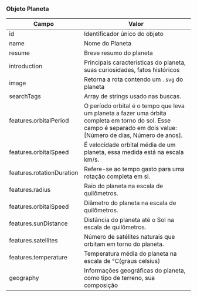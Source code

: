 
### Objeto Planeta

| Campo | Valor |
|-------|--------|
| id                        | Identificador único do objeto |
| name                      | Nome do Planeta  |
| resume                    | Breve resumo do planeta |
| introduction              | Principais características do planeta, suas curiosidades, fatos históricos |
| image                     | Retorna a rota contendo um `.svg` do planeta |
| searchTags                | Array de strings usado nas buscas. |
| features.orbitalPeriod    | O período orbital é o tempo que leva um planeta a fazer uma órbita completa em torno do sol. Esse campo é separado em dois value: [Número de dias, Número de anos].  |
| features.orbitalSpeed     | É velocidade orbital média de um planeta, essa medida está na escala km/s. |
| features.rotationDuration | Refere-se ao tempo gasto para uma rotação completa em si. |
| features.radius           | Raio do planeta na escala de quilômetros. |
| features.orbitalSpeed     | Diâmetro do planeta na escala de quilômetros. |
| features.sunDistance      | Distância do planeta até o Sol na escala de quilômetros. |
| features.satellites       | Número de satélites naturais que orbitam em torno do planeta. |
| features.temperature      | Temperatura média do planeta na escala de °C(graus celsius) |
| geography                 | Informações geográficas do planeta, como tipo de terreno, sua composição |
